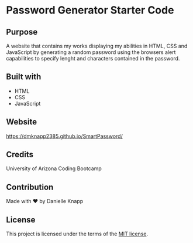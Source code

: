 # Password Generator Starter Code
## Purpose
A website that contains my works displaying my abilities in HTML, CSS and JavaScript by generating a random password using the browsers alert capabilities to specify lenght and characters contained in the password. 

## Built with
* HTML
* CSS
* JavaScript

## Website
https://dmknapp2385.github.io/SmartPassword/

## Credits
University of Arizona Coding Bootcamp

## Contribution
Made with ❤ by Danielle Knapp

## License
This project is licensed under the terms of the [MIT license](/license.txt).
